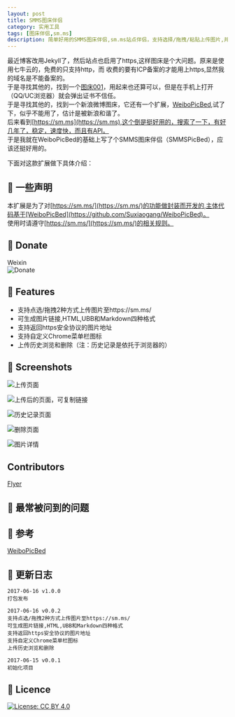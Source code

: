 ```yaml
---
layout: post
title: SMMS图床伴侣
category: 实用工具
tags: [图床伴侣,sm.ms]
description: 简单好用的SMMS图床伴侣,sm.ms站点伴侣，支持选择/拖拽/粘贴上传图片,并生成图片地址,HTML,UBB和Markdown等格式,支持浏览和删除历史记录
---
```


最近博客改用Jekyll了，然后站点也启用了https,这样图床是个大问题。原来是使用七牛云的，免费的只支持http，而
收费的要有ICP备案的才能用上https,显然我的域名是不能备案的。  
于是寻找其他的，找到一个[图床001](https://www.tuchuang001.com/)，用起来也还算可以，但是在手机上打开（QQ/UC浏览器）就会弹出证书不信任。  
于是寻找其他的，找到一个新浪微博图床，它还有一个扩展，[WeiboPicBed](https://github.com/Suxiaogang/WeiboPicBed),试了下，似乎不能用了，估计是被新浪和谐了。  
后来看到[https://sm.ms](https://sm.ms),这个倒是挺好用的，搜索了一下，有好几年了，稳定，速度快，而且有API。  
于是我就在WeiboPicBed的基础上写了个SMMS图床伴侣（SMMSPicBed），应该还挺好用的。  

下面对这款扩展做下具体介绍：  

## 📑 一些声明
本扩展是为了对[https://sm.ms/](https://sm.ms/)的功能做封装而开发的,主体代码基于[WeiboPicBed](https://github.com/Suxiaogang/WeiboPicBed)。  
使用时请遵守[https://sm.ms/](https://sm.ms/)的相关规则。

## 📑 Donate
Weixin  
![Donate](https://ooo.0o0.ooo/2017/06/16/59435b632d79e.png)

## 📑 Features
- 支持点选/拖拽2种方式上传图片至https://sm.ms/
- 可生成图片链接,HTML,UBB和Markdown四种格式
- 支持返回https安全协议的图片地址
- 支持自定义Chrome菜单栏图标
- 上传历史浏览和删除（注：历史记录是依托于浏览器的）

## 📑 Screenshots
![上传页面](https://ooo.0o0.ooo/2017/06/16/59434b42c173e.jpg)

![上传后的页面，可复制链接](https://ooo.0o0.ooo/2017/06/16/59434b45bf527.jpg)

![历史记录页面](https://ooo.0o0.ooo/2017/06/16/59434b48494cb.jpg)  

![删除页面](https://ooo.0o0.ooo/2017/06/16/59434b4abf4a9.jpg)  

![图片详情](https://ooo.0o0.ooo/2017/06/16/59434b4da295b.jpg)

## Contributors
[Flyer](https://github.com/ashidamana/) 

## 📑 最常被问到的问题

## 📑 参考
[WeiboPicBed](https://github.com/Suxiaogang/WeiboPicBed)

## 📑 更新日志
```
2017-06-16 v1.0.0  
打包发布

2017-06-16 v0.0.2
支持点选/拖拽2种方式上传图片至https://sm.ms/
可生成图片链接,HTML,UBB和Markdown四种格式  
支持返回https安全协议的图片地址  
支持自定义Chrome菜单栏图标  
上传历史浏览和删除  

2017-06-15 v0.0.1  
初始化项目
```

## 💎 Licence

[![License: CC BY 4.0](https://img.shields.io/badge/License-CC%20BY%204.0-lightgrey.svg)](http://creativecommons.org/licenses/by/4.0/)
